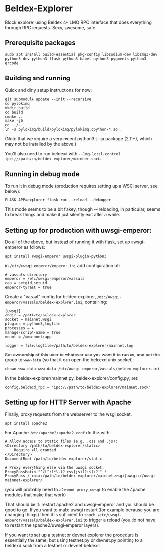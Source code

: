 # Beldex-Explorer
Block explorer using Beldex 4+ LMQ RPC interface that does everything through RPC requests.  Sexy,
awesome, safe.

## Prerequisite packages 

    sudo apt install build-essential pkg-config libsodium-dev libzmq3-dev python3-dev python3-flask python3-babel python3-pygments python3-qrcode

## Building and running

Quick and dirty setup instructions for now:

    git submodule update --init --recursive
    cd pylokimq
    mkdir build
    cd build
    cmake ..
    make -j6
    cd ../..
    ln -s pylokimq/build/pylokimq/pylokimq.cpython-*.so .
    
(Note that we require a very recent python3-jinja package (2.11+), which may not be installed by the
above.)

You'll also need to run beldexd with `--lmq-local-control ipc:///path/to/beldex-explorer/mainnet.sock`.

## Running in debug mode

To run it in debug mode (production requires setting up a WSGI server, see below):

    FLASK_APP=explorer flask run --reload --debugger

This mode seems to be a bit flakey, though -- reloading, in particular, seems to break things and
make it just silently exit after a while.

## Setting up for production with uwsgi-emperor:

Do all of the above, but instead of running it with flask, set up uwsgi-emperor as follows:

    apt install uwsgi-emperor uwsgi-plugin-python3

in `/etc/uwsgi-emperor/emperor.ini` add configuration of:

    # vassals directory
    emperor = /etc/uwsgi-emperor/vassals
    cap = setgid,setuid
    emperor-tyrant = true

Create a "vassal" config for beldex-explorer, `/etc/uwsgi-emperor/vassals/beldex-explorer.ini`, containing:

    [uwsgi]
    chdir = /path/to/beldex-explorer
    socket = mainnet.wsgi
    plugins = python3,logfile
    processes = 4
    manage-script-name = true
    mount = /=mainnet:app

    logger = file:logfile=/path/to/beldex-explorer/mainnet.log

Set ownership of this user to whatever use you want it to run as, and set the group to `www-data` (so
that it can open the beldexd unix socket):

    chown www-data:www-data /etc/uwsgi-emperor/vassals/beldex-explorer.ini

In the beldex-explorer/mainnet.py, beldex-explorer/config.py, set:

    config.beldexd_rpc = 'ipc:///path/to/beldex-explorer/mainnet.sock'

## Setting up for HTTP Server with Apache:
 
 Finally, proxy requests from the webserver to the wsgi socket.
    
    apt install apache2

 For Apache  `/etc/apache2/apache2.conf` do this with:

    # Allow access to static files (e.g. .css and .js):
    <Directory /path/to/beldex-explorer/static>
        Require all granted
    </Directory>
    DocumentRoot /path/to/beldex-explorer/static

    # Proxy everything else via the uwsgi socket:
    ProxyPassMatch "^/[^/]*\.(?:css|js)(?:$|\?)" !
    ProxyPass / unix:/path/to/beldex-explorer/mainnet.wsgi|uwsgi://uwsgi-mainnet-explorer/

(you will probably need to `a2enmod proxy_uwsgi` to enable the Apache modules that make that work).

That should be it: restart apache2 and uwsgi-emperor and you should be good to go.  If you want to
make uwsgi restart (for example because you are changing things) then it is sufficient to `touch
/etc/uwsgi-emperor/vassals/beldex-explorer.ini` to trigger a reload (you do not have to restart the
apache2/uwsgi-emperor layers).

If you want to set up a testnet or devnet explorer the procedure is essentially the same, but
using testnet.py or devnet.py pointing to a beldexd.sock from a testnet or devnet beldexd.
